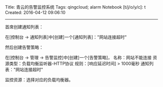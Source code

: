 Title: 青云的告警监控系统
Tags: qingcloud; alarm
Notebook [t/j/o/y/c]: t
Created: 2016-04-12 09:06:10

------

首席创建通知列表：

在[控制台 -> 通知列表]中[创建]一个[通知列表]："网站连接超时"

然后创建告警策略：

在[控制台 -> 管理 -> 告警监控]中[创建]一个[告警策略]，
名称：网站不能连接
资源类型：负载均衡监听器-HTTP协议
规则：[响应延迟时间] > 1000毫秒
通知列表："网站连接超时"

监控资源：选择对应的负载均衡器。
